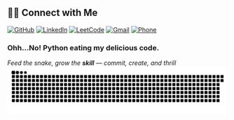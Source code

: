 ## 👨‍💻 Connect with Me

[![GitHub](https://img.shields.io/badge/GitHub-000?logo=github&logoColor=white&style=for-the-badge)](https://github.com/Vivekdesai25)
[![LinkedIn](https://img.shields.io/badge/LinkedIn-0077B5?logo=linkedin&logoColor=white&style=for-the-badge)](https://www.linkedin.com/in/vivek-desai-236887259)
[![LeetCode](https://img.shields.io/badge/LeetCode-FFA116?logo=leetcode&logoColor=white&style=for-the-badge)](https://leetcode.com/u/vivek252003/)
[![Gmail](https://img.shields.io/badge/Email-D14836?logo=gmail&logoColor=white&style=for-the-badge)](mailto:vivekdesaipersonal@gmail.com)
[![Phone](https://img.shields.io/badge/Call-6360228217-25D366?style=for-the-badge&logo=whatsapp&logoColor=white)](tel:+916360228217)
 
 
 ### Ohh...No!  **Python** eating my delicious code.
 _Feed the snake, grow the **skill** — _commit, create, and thrill__
![Snake animation](dist/github-contribution-grid-snake.svg)

